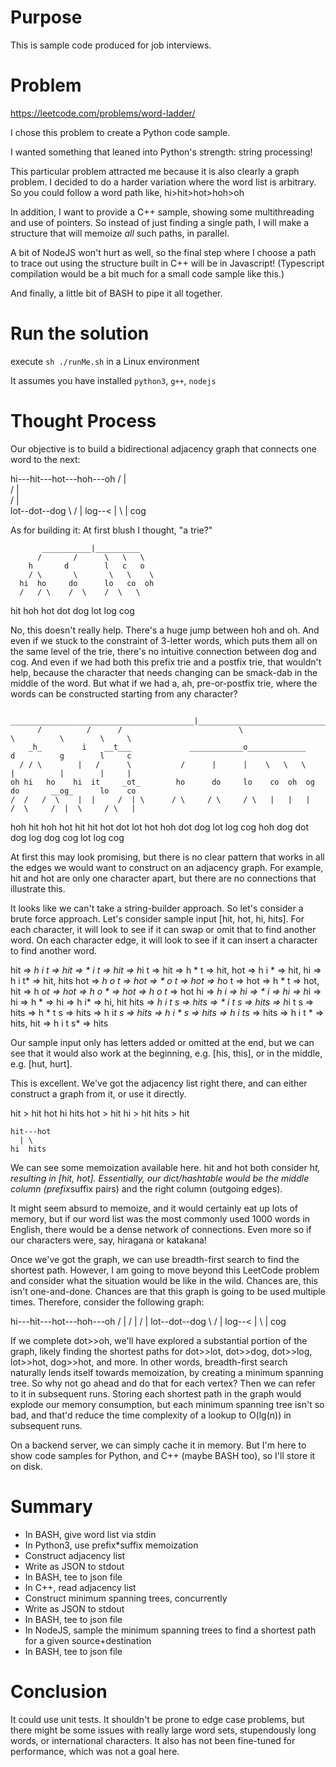 # Purpose

This is sample code produced for job interviews.

# Problem

https://leetcode.com/problems/word-ladder/

I chose this problem to create a Python code sample.

I wanted something that leaned into Python's strength: string processing!

This particular problem attracted me because it is also clearly a graph problem.
I decided to do a harder variation where the word list is arbitrary. So you could follow
a word path like, hi>hit>hot>hoh>oh

In addition, I want to provide a C++ sample, showing some multithreading and
use of pointers. So instead of just finding a single path, I will make a structure
that will memoize *all* such paths, in parallel.

A bit of NodeJS won't hurt as well, so the final step where I choose a path to
trace out using the structure built in C++ will be in Javascript!
(Typescript compilation would be a bit much for a small code sample like this.)

And finally, a little bit of BASH to pipe it all together.

# Run the solution

execute `sh ./runMe.sh` in a Linux environment

It assumes you have installed `python3`, `g++`, `nodejs`

# Thought Process

Our objective is to build a bidirectional adjacency graph that connects one word to the next:

  hi---hit---hot---hoh---oh
            / | \
            /  |  \
          /   |   \
        lot--dot--dog
          \      / |
            log--<  |
                  \ |
                  cog

As for building it: At first blush I thought, "a trie?"

           ___________|__________
          /       /      \   \   \
        h       d        l   c   o
        / \       \       \   \    \
      hi  ho     do      lo   co  oh
      /   / \    /  \    /  \   \
  hit hoh hot dot dog lot log cog

No, this doesn't really help. There's a huge jump between hoh and oh.
And even if we stuck to the constraint of 3-letter words, which puts them all on
the same level of the trie, there's no intuitive connection between dog and cog.
And even if we had both this prefix trie and a postfix trie, that wouldn't help,
because the character that needs changing can be smack-dab in the middle of the word.
But what if we had a, ah, pre-or-postfix trie, where the words can be constructed
starting from any character?

          _________________________________________|_________________________________________________
          /          /      /                          \                    \          \        \     \
        _h_         i    __t___             ____________o_____________       d          g        l     c
      / / \        |   /      \           /      |      |    \   \   \      |          |        |     |
    oh hi   ho    hi  it     _ot_        ho      do     lo    co  oh  og    do       __og_      lo    co
    /  /   /  \    |  |     /  | \      / \     / \     / \   |   |   |    /  \     /  |  \     / \   |
  hoh hit hoh hot hit hit hot dot lot hot hoh dot dog lot log cog hoh dog dot dog log dog cog lot log cog

At first this may look promising, but there is no clear pattern that works in all the edges we would want to
construct on an adjacency graph. For example, hit and hot are only one character apart, but there are no connections
that illustrate this.

It looks like we can't take a string-builder approach. So let's consider a brute force approach.
Let's consider sample input [hit, hot, hi, hits].
For each character, it will look to see if it can swap or omit that to find another word.
On each character edge, it will look to see if it can insert a character to find another word.

hit => *h i t  => hit
    =>  * i t  => hit
    =>  h*i t  => hit
    =>  h * t  => hit, hot
    =>  h i *  => hit, hi
    =>  h i t* => hit, hits
hot => *h o t  => hot
    =>  * o t  => hot
    =>  h*o t  => hot
    =>  h * t  => hot, hit
    =>  h o*t  => hot
    =>  h o *  => hot
    =>  h o t* => hot
hi => *h i  => hi
    =>  * i  => hi
    =>  h*i  => hi
    =>  h *  => hi
    =>  h i* => hi, hit
hits => *h i t s  => hits
      =>  * i t s  => hits
      =>  h*i t s  => hits
      =>  h * t s  => hits
      =>  h i*t s  => hits
      =>  h i * s  => hits
      =>  h i t*s  => hits
      =>  h i t *  => hits, hit
      =>  h i t s* => hits

Our sample input only has letters added or omitted at the end, but we can see that it would also
work at the beginning, e.g. [his, this], or in the middle, e.g. [hut, hurt].

This is excellent. We've got the adjacency list right there, and can either construct a graph from
it, or use it directly.

  hit > hit hot hi hits
  hot > hit
  hi > hit
  hits > hit

    hit---hot
      | \
    hi  hits

We can see some memoization available here. hit and hot both consider h*t, resulting in [hit, hot].
Essentially, our dict/hashtable would be the middle column (prefix*suffix pairs) and the right
column (outgoing edges).

It might seem absurd to memoize, and it would certainly eat up lots of memory, but if our word
list was the most commonly used 1000 words in English, there would be a dense network of connections.
Even more so if our characters were, say, hiragana or katakana!

Once we've got the graph, we can use breadth-first search to find the shortest path. However, I am going
to move beyond this LeetCode problem and consider what the situation would be like in the wild. Chances
are, this isn't one-and-done. Chances are that this graph is going to be used multiple times. Therefore,
consider the following graph:

hi---hit---hot---hoh---oh
          /  |
         /   |
        /    |
      lot--dot--dog
         \      / |
          log--<  |
                \ |
                cog

If we complete dot>>oh, we'll have explored a substantial portion of the graph, likely finding
the shortest paths for dot>>lot, dot>>dog, dot>>log, lot>>hot, dog>>hot, and more. In other words,
breadth-first search naturally lends itself towards memoization, by creating a minimum spanning tree.
So why not go ahead and do that for each vertex? Then we can refer to it in subsequent runs. Storing
each shortest path in the graph would explode our memory consumption, but each minimum spanning tree
isn't so bad, and that'd reduce the time complexity of a lookup to O(lg(n)) in subsequent runs.

On a backend server, we can simply cache it in memory. But I'm here to show code samples for Python,
and C++ (maybe BASH too), so I'll store it on disk.

# Summary
- In BASH, give word list via stdin
- In Python3, use prefix*suffix memoization
- Construct adjacency list
- Write as JSON to stdout
- In BASH, tee to json file
- In C++, read adjacency list
- Construct minimum spanning trees, concurrently
- Write as JSON to stdout
- In BASH, tee to json file
- In NodeJS, sample the minimum spanning trees to find a shortest path for a given source+destination
- In BASH, tee to json file

# Conclusion

It could use unit tests. It shouldn't be prone to edge case problems, but there might be some
issues with really large word sets, stupendously long words, or international characters.
It also has not been fine-tuned for performance, which was not a goal here.
